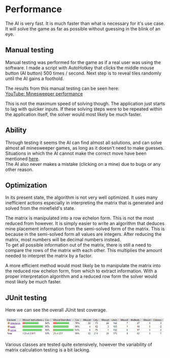 # Performance
The AI is very fast. It is much faster than what is necessary for it's use case.
It will solve the game as far as possible without guessing in the blink of an eye.

## Manual testing
Manual testing was performed for the game as if a real user was using the software.
I made a script with AutoHotkey that clicks the middle mouse button (AI button)
500 times / second. Next step is to reveal tiles randomly until the AI gains a foothold.

The results from this manual testing can be seen here:\
[YouTube: Minesweeper performance](https://www.youtube.com/watch?v=_HSj1aSjk3o&feature=youtu.be)

This is not the maximum speed of solving though. The application just starts to lag with
quicker inputs. If these solving steps were to be repeated within the application itself,
the solver would most likely be much faster.

## Ability
Through testing it seems the AI can find almost all solutions, and
can solve almost all minesweeper games, as long as it doesn't need to
make guesses. Situations in which the AI cannot make the correct move
have been mentioned [here](https://github.com/SirVeggie/tiralabra-minesweeper-ai/blob/master/Documentation/Implementation.md#improvements).\
The AI also never makes a mistake (clicking on a mine) due to bugs or
any other reason.

## Optimization
In its present state, the algorithm is not very well optimized.
It uses many inefficient actions especially in interpreting
the matrix that is generated and solved from the minefield's state.

The matrix is manipulated into a row echelon form. This is not
the most reduced from however. It is simply easier to write an
algorithm that deduces mine placement information from the
semi-solved form of the matrix. This is because in the
semi-solved form all values are integers. After reducing the
matrix, most numbers will be decimal numbers instead.\
To get all possible information out of the matrix, there is still
a need to compare the rows of the matrix with each other. This
multiplies the amount needed to interpret the matrix by a factor.

A more efficient method would most likely be to manipulate the 
matrix into the reduced row echelon form, from which to extract
information. With a proper interpretation algorithm and
a reduced row form the solver would most likely be much faster.

## JUnit testing
Here we can see the overall JUnit test coverage.

![Test coverage](/Documentation/Images/test_report.png)

Various classes are tested quite extensively, however
the variability of matrix calculation testing is a bit lacking.